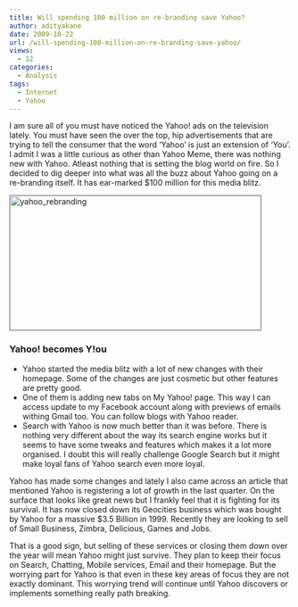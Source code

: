 ```yaml
---
title: Will spending 100 million on re-branding save Yahoo?
author: adityakane
date: 2009-10-22
url: /will-spending-100-million-on-re-branding-save-yahoo/
views:
  - 12
categories:
  - Analysis
tags:
  - Internet
  - Yahoo
---
```

I am sure all of you must have noticed the Yahoo! ads on the television lately. You must have seen the over the top, hip advertisements that are trying to tell the consumer that the word &#8216;Yahoo&#8217; is just an extension of &#8216;You&#8217;. I admit I was a little curious as other than Yahoo Meme, there was nothing new with Yahoo. Atleast nothing that is setting the blog world on fire. So I decided to dig deeper into what was all the buzz about Yahoo going on a re-branding itself. It has ear-marked $100 million for this media blitz.

<img class="alignnone size-full wp-image-15969" style="border: 1px solid grey" src="http://cdn.devilsworkshop.org/files/2009/10/yahoo_rebranding.png" alt="yahoo_rebranding" width="450" height="241" />

### Yahoo! becomes Y!ou

  * Yahoo started the media blitz with a lot of new changes with their homepage. Some of the changes are just cosmetic but other features are pretty good.
  * One of them is adding new tabs on My Yahoo! page. This way I can access update to my Facebook account along with previews of emails withing Gmail too. You can follow blogs with Yahoo reader.
  * Search with Yahoo is now much better than it was before. There is nothing very different about the way its search engine works but it seems to have some tweaks and features which makes it a lot more organised. I doubt this will really challenge Google Search but it might make loyal fans of Yahoo search even more loyal.

Yahoo has made some changes and lately I also came across an article that mentioned Yahoo is registering a lot of growth in the last quarter. On the surface that looks like great news but I frankly feel that it is fighting for its survival. It has now closed down its Geocities business which was bought by Yahoo for a massive $3.5 Billion in 1999. Recently they are looking to sell of Small Business, Zimbra, Delicious, Games and Jobs.

That is a good sign, but selling of these services or closing them down over the year will mean Yahoo might just survive. They plan to keep their focus on Search, Chatting, Mobile services, Email and their homepage. But the worrying part for Yahoo is that even in these key areas of focus they are not exactly dominant. This worrying trend will continue until Yahoo discovers or implements something really path breaking.
